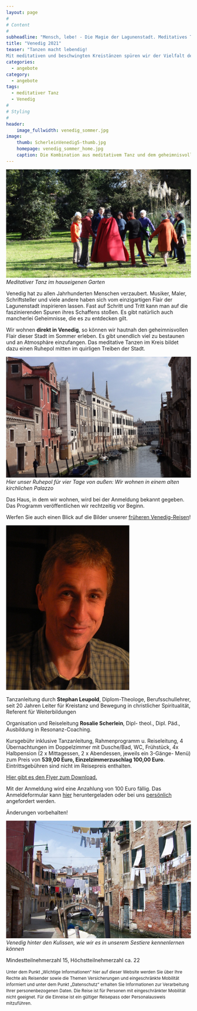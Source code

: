 ```yaml
---
layout: page
#
# Content
#
subheadline: "Mensch, lebe! - Die Magie der Lagunenstadt. Meditatives Tanzen und geheimnisvolle Entdeckungstouren in Venedig vom 14.-18. August 2021"
title: "Venedig 2021"
teaser: "Tanzen macht lebendig!
Mit meditativen und beschwingten Kreistänzen spüren wir der Vielfalt des Lebens nach. Wir begegnen uns selbst, unserer Heiterkeit, Sehnsucht und Hoffnung im körperlichen Ausdruck der Bewegungen. In der Tanzgemeinschaft erfahren wir Lebensfreude und Inspiration, Leichtigkeit mischt sich mit Tiefgang."
categories:
  - angebote
category:
  - angebote
tags:
  - meditativer Tanz
  - Venedig
#
# Styling
#
header:
    image_fullwidth: venedig_sommer.jpg
image:
    thumb: ScherleinVenedig5-thumb.jpg
    homepage: venedig_sommer_home.jpg
    caption: Die Kombination aus meditativem Tanz und dem geheimnisvollen Flair der Stadt macht den ganz besonderen Charakter dieses Angebots aus.
---
```

![Meditativer Tanz im hauseigenen Garten](/images/scherleinvenedig13.jpg)
*Meditativer Tanz im hauseigenen Garten*

Venedig hat zu allen Jahrhunderten Menschen verzaubert. Musiker, Maler, Schriftsteller und viele andere haben sich vom einzigartigen Flair der Lagunenstadt inspirieren lassen.
Fast auf Schritt und Tritt kann man auf die faszinierenden Spuren ihres Schaffens stoßen. Es gibt natürlich auch mancherlei Geheimnisse, die es zu entdecken gilt.

Wir wohnen **direkt in Venedig**, so können wir hautnah den geheimnisvollen Flair dieser Stadt im Sommer erleben. Es gibt unendlich viel zu bestaunen und an Atmosphäre einzufangen. Das meditative Tanzen im Kreis bildet dazu einen Ruhepol mitten im quirligen Treiben der Stadt.

![Unser Palazzo von außen](/images/scherleinvenedig12.jpg)
*Hier unser Ruhepol für vier Tage von außen: Wir wohnen in einem alten kirchlichen Palazzo*

Das Haus, in dem wir wohnen, wird bei der Anmeldung bekannt gegeben. Das Programm veröffentlichen wir rechtzeitig vor Beginn.

Werfen Sie auch einen Blick auf die Bilder unserer [früheren Venedig-Reisen](/impressionen/venedig/)!

![Stephan Leupold](/images/stephan_leupold.jpg)

Tanzanleitung durch **Stephan Leupold**, Diplom-Theologe, Berufsschullehrer, seit 20 Jahren Leiter für Kreistanz und Bewegung in christlicher Spiritualität, Referent für Weiterbildungen

Organisation und Reiseleitung **Rosalie Scherlein**, Dipl- theol., Dipl. Päd., Ausbildung in Resonanz-Coaching.

Kursgebühr inklusive Tanzanleitung, Rahmenprogramm u. Reiseleitung, 4 Übernachtungen im Doppelzimmer mit Dusche/Bad, WC, Frühstück, 4x Halbpension (2 x Mittagessen, 2 x Abendessen, jeweils ein 3-Gänge- Menü) zum Preis von **539,00 Euro, Einzelzimmerzuschlag 100,00 Euro**. Eintrittsgebühren sind nicht im Reisepreis enthalten.

[Hier gibt es den Flyer zum Download.](/assets/downloads/Venedig_2021.pdf)

Mit der Anmeldung wird eine Anzahlung von 100 Euro fällig. Das Anmeldeformular kann [hier](/anmeldung/) heruntergeladen oder bei uns [persönlich](/kontakt/) angefordert werden.

Änderungen vorbehalten!

![Venedig hinter den Kulissen](/images/ScherleinVenedig10.jpg)
*Venedig hinter den Kulissen, wie wir es in unserem Sestiere kennenlernen können*

Mindestteilnehmerzahl 15, Höchstteilnehmerzahl ca. 22

<body><small>
	Unter dem Punkt „Wichtige Informationen“ hier auf dieser Website werden Sie über Ihre Rechte als Reisender sowie die Themen Versicherungen und eingeschränkte Mobilität informiert und unter dem Punkt „Datenschutz“ erhalten Sie Informationen zur Verarbeitung Ihrer personenbezogenen Daten. Die Reise ist für Personen mit eingeschränkter Mobilität nicht geeignet. Für die Einreise ist ein gültiger Reisepass oder Personalausweis mitzuführen.
</small></body>
